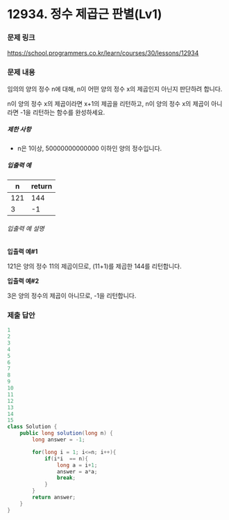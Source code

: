 # 12934. 정수 제곱근 판별(Lv1)
### 문제 링크
https://school.programmers.co.kr/learn/courses/30/lessons/12934
### 문제 내용
임의의 양의 정수 n에 대해, n이 어떤 양의 정수 x의 제곱인지 아닌지 판단하려 합니다.  

n이 양의 정수 x의 제곱이라면 x+1의 제곱을 리턴하고, n이 양의 정수 x의 제곱이 아니라면 -1을 리턴하는 함수를 완성하세요.

##### 제한 사항

* n은 1이상, 50000000000000 이하인 양의 정수입니다.

##### 입출력 예

|  n  | return |
|-----|--------|
| 121 | 144    |
| 3   | -1     |

###### 입출력 예 설명

**입출력 예#1**   

121은 양의 정수 11의 제곱이므로, (11+1)를 제곱한 144를 리턴합니다.

**입출력 예#2**   

3은 양의 정수의 제곱이 아니므로, -1을 리턴합니다.

### 제출 답안
```java
1
2
3
4
5
6
7
8
9
10
11
12
13
14
15
class Solution {
    public long solution(long n) {
        long answer = -1;

        for(long i = 1; i<=n; i++){
            if(i*i  == n){
                long a = i+1;
                answer = a*a;
                break;
            }
        }
        return answer;
    }
}
```
